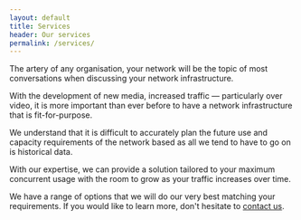 ```yaml
---
layout: default
title: Services
header: Our services
permalink: /services/
---
```


<div class="col1" markdown="1">
The artery of any organisation, your network will be the topic of most conversations when discussing your network infrastructure. 

With the development of new media, increased traffic &#8212; particularly over video, it is more important than ever before to have a network infrastructure that is fit-for-purpose.

We understand that it is difficult to accurately plan the future use and capacity requirements of the network based as all we tend to have to go on is historical data.

</div>
<div class="col2" markdown="1">

With our expertise, we can provide a solution tailored to your maximum concurrent usage with the room to grow as your traffic increases over time.

We have a range of options that we will do our very best matching your requirements. If you would like to learn more, don't hesitate to [contact us](/contact).

</div>